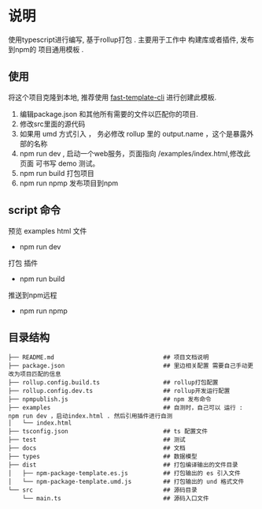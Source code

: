 # 说明

使用typescript进行编写, 基于rollup打包 . 主要用于工作中 构建库或者插件, 发布到npm的 项目通用模板 .

## 使用

将这个项目克隆到本地, 推荐使用 [fast-template-cli](https://www.npmjs.com/package/fast-template-cli) 进行创建此模板.  

1. 编辑package.json 和其他所有需要的文件以匹配你的项目.  
2. 修改src里面的源代码
3. 如果用 umd 方式引入 ， 务必修改 rollup 里的 output.name ，这个是暴露外部的名称
4. npm run dev , 启动一个web服务，页面指向 /examples/index.html,修改此页面 可书写 demo 测试。
5. npm run build 打包项目
6. npm run npmp 发布项目到npm

## script 命令

预览 examples html 文件  

* npm run dev  

打包 插件

* npm run build

推送到npm远程

* npm run npmp

## 目录结构

```test
├── README.md								## 项目文档说明
├── package.json							## 里边相关配置 需要自己手动更改为项目匹配的信息
├── rollup.config.build.ts					## rollup打包配置
├── rollup.config.dev.ts					## rollup开发运行配置
├── npmpublish.js							## npm 发布命令
├── examples								## 自测时，自己可以 运行 : npm run dev ，启动index.html . 然后引用插件进行自测
│   └── index.html
├── tsconfig.json							## ts 配置文件
├── test									## 测试
├── docs									## 文档
├── types									## 数据模型
├── dist									## 打包编译输出的文件目录
│   ├── npm-package-template.es.js			## 打包输出的 es 引入文件
│   └── npm-package-template.umd.js			## 打包输出的 und 格式文件
└── src										## 源码目录
	└── main.ts								## 源码入口文件
```
